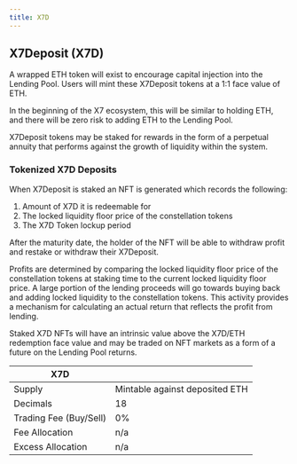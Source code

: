 ```yaml
---
title: X7D
---
```


## X7Deposit (X7D)

A wrapped ETH token will exist to encourage capital injection into the Lending Pool. Users will mint these X7Deposit tokens at a 1:1 face value of ETH.

In the beginning of the X7 ecosystem, this will be similar to holding ETH, and there will be zero risk to adding ETH to the Lending Pool.

X7Deposit tokens may be staked for rewards in the form of a perpetual annuity that performs against the growth of liquidity within the system.

### Tokenized X7D Deposits

When X7Deposit is staked an NFT is generated which records the following:

1. Amount of X7D it is redeemable for
1. The locked liquidity floor price of the constellation tokens
1. The X7D Token lockup period

After the maturity date, the holder of the NFT will be able to withdraw profit and restake or withdraw their X7Deposit.

Profits are determined by comparing the locked liquidity floor price of the constellation tokens at staking time to the current locked liquidity floor price. A large portion of the lending proceeds will go towards buying back and adding locked liquidity to the constellation tokens. This activity provides a mechanism for calculating an actual return that reflects the profit from lending.

Staked X7D NFTs will have an intrinsic value above the X7D/ETH redemption face value and may be traded on NFT markets as a form of a future on the Lending Pool returns.

| X7D                    |                                |
| ---------------------- | ------------------------------ |
| Supply                 | Mintable against deposited ETH |
| Decimals               | 18                             |
| Trading Fee (Buy/Sell) | 0%                             |
| Fee Allocation         | n/a                            |
| Excess Allocation      | n/a                            |
